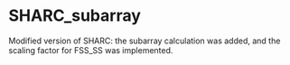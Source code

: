 # SHARC_subarray
Modified version of SHARC: the subarray calculation was added, and the scaling factor for FSS_SS was implemented.
